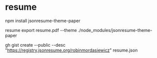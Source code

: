 # resume

npm install jsonresume-theme-paper

resume export resume.pdf --theme ./node_modules/jsonresume-theme-paper

gh gist create --public --desc "https://registry.jsonresume.org/robinmordasiewicz" resume.json
